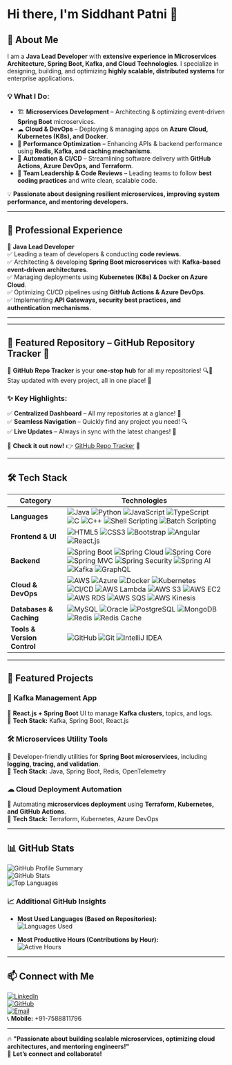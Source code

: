 # Hi there, I'm Siddhant Patni 👋  

## 🚀 About Me  

I am a **Java Lead Developer** with **extensive experience in Microservices Architecture, Spring Boot, Kafka, and Cloud Technologies**. I specialize in designing, building, and optimizing **highly scalable, distributed systems** for enterprise applications.  

### 💡 What I Do:  
- 🏗 **Microservices Development** – Architecting & optimizing event-driven **Spring Boot** microservices.  
- ☁ **Cloud & DevOps** – Deploying & managing apps on **Azure Cloud, Kubernetes (K8s), and Docker**.  
- 🚀 **Performance Optimization** – Enhancing APIs & backend performance using **Redis, Kafka, and caching mechanisms**.  
- 🔧 **Automation & CI/CD** – Streamlining software delivery with **GitHub Actions, Azure DevOps, and Terraform**.  
- 🎯 **Team Leadership & Code Reviews** – Leading teams to follow **best coding practices** and write clean, scalable code.  

💡 **Passionate about designing resilient microservices, improving system performance, and mentoring developers.**  

---

## 💼 Professional Experience  

🔹 **Java Lead Developer**  
✅ Leading a team of developers & conducting **code reviews**.  
✅ Architecting & developing **Spring Boot microservices** with **Kafka-based event-driven architectures**.  
✅ Managing deployments using **Kubernetes (K8s) & Docker on Azure Cloud**.  
✅ Optimizing CI/CD pipelines using **GitHub Actions & Azure DevOps**.  
✅ Implementing **API Gateways, security best practices, and authentication mechanisms**.  

---

---

## 🚀 **Featured Repository – GitHub Repository Tracker** 🎯  

🎯 **GitHub Repo Tracker** is your **one-stop hub** for all my repositories! 🔍📂  
Stay updated with every project, all in one place! 🚀  

### ✨ **Key Highlights:**  
✅ **Centralized Dashboard** – All my repositories at a glance! 📜  
✅ **Seamless Navigation** – Quickly find any project you need! 🔍  
✅ **Live Updates** – Always in sync with the latest changes! 🔄  

🔗 **Check it out now!** 👉 [GitHub Repo Tracker](https://github.com/siddhantpatni0407/GitHub-Repo-Tracker) 🚀  

---


## 🛠️ Tech Stack  

| **Category**             | **Technologies** |
|---------------------------|-----------------|
| **Languages**            | ![Java](https://img.shields.io/badge/Java-ED8B00?style=flat-square&logo=java&logoColor=white) ![Python](https://img.shields.io/badge/Python-3776AB?style=flat-square&logo=python&logoColor=white) ![JavaScript](https://img.shields.io/badge/JavaScript-F7DF1E?style=flat-square&logo=javascript&logoColor=black) ![TypeScript](https://img.shields.io/badge/TypeScript-007ACC?style=flat-square&logo=typescript&logoColor=white) ![C](https://img.shields.io/badge/C-00599C?style=flat-square&logo=c&logoColor=white) ![C++](https://img.shields.io/badge/C++-00599C?style=flat-square&logo=c%2B%2B&logoColor=white) ![Shell Scripting](https://img.shields.io/badge/Shell_Scripting-4EAA25?style=flat-square&logo=gnu-bash&logoColor=white) ![Batch Scripting](https://img.shields.io/badge/Batch_Scripting-4D4D4D?style=flat-square&logo=windows-terminal&logoColor=white) |
| **Frontend & UI**        | ![HTML5](https://img.shields.io/badge/HTML5-E34F26?style=flat-square&logo=html5&logoColor=white) ![CSS3](https://img.shields.io/badge/CSS3-1572B6?style=flat-square&logo=css3&logoColor=white) ![Bootstrap](https://img.shields.io/badge/Bootstrap-7952B3?style=flat-square&logo=bootstrap&logoColor=white) ![Angular](https://img.shields.io/badge/Angular-DD0031?style=flat-square&logo=angular&logoColor=white) ![React.js](https://img.shields.io/badge/React-20232A?style=flat-square&logo=react&logoColor=61DAFB) |
| **Backend**              | ![Spring Boot](https://img.shields.io/badge/Spring%20Boot-6DB33F?style=flat-square&logo=spring&logoColor=white) ![Spring Cloud](https://img.shields.io/badge/Spring%20Cloud-6DB33F?style=flat-square&logo=spring&logoColor=white) ![Spring Core](https://img.shields.io/badge/Spring%20Core-6DB33F?style=flat-square&logo=spring&logoColor=white) ![Spring MVC](https://img.shields.io/badge/Spring%20MVC-6DB33F?style=flat-square&logo=spring&logoColor=white) ![Spring Security](https://img.shields.io/badge/Spring%20Security-6DB33F?style=flat-square&logo=spring&logoColor=white) ![Spring AI](https://img.shields.io/badge/Spring%20AI-6DB33F?style=flat-square&logo=spring&logoColor=white) ![Kafka](https://img.shields.io/badge/Apache%20Kafka-231F20?style=flat-square&logo=apache-kafka&logoColor=white) ![GraphQL](https://img.shields.io/badge/GraphQL-E10098?style=flat-square&logo=graphql&logoColor=white) |
| **Cloud & DevOps**       | ![AWS](https://img.shields.io/badge/AWS-232F3E?style=flat-square&logo=amazon-aws&logoColor=white) ![Azure](https://img.shields.io/badge/Azure-0078D4?style=flat-square&logo=microsoft-azure&logoColor=white) ![Docker](https://img.shields.io/badge/Docker-2496ED?style=flat-square&logo=docker&logoColor=white) ![Kubernetes](https://img.shields.io/badge/Kubernetes-326CE5?style=flat-square&logo=kubernetes&logoColor=white) ![CI/CD](https://img.shields.io/badge/CI/CD-4285F4?style=flat-square&logo=github-actions&logoColor=white) ![AWS Lambda](https://img.shields.io/badge/AWS%20Lambda-FF9900?style=flat-square&logo=awslambda&logoColor=white) ![AWS S3](https://img.shields.io/badge/AWS%20S3-569A31?style=flat-square&logo=amazons3&logoColor=white) ![AWS EC2](https://img.shields.io/badge/AWS%20EC2-FF9900?style=flat-square&logo=amazon-ec2&logoColor=white) ![AWS RDS](https://img.shields.io/badge/AWS%20RDS-527FFF?style=flat-square&logo=amazonrds&logoColor=white) ![AWS SQS](https://img.shields.io/badge/AWS%20SQS-FF9900?style=flat-square&logo=amazonaws&logoColor=white) ![AWS Kinesis](https://img.shields.io/badge/AWS%20Kinesis-FF9900?style=flat-square&logo=amazonaws&logoColor=white) |
| **Databases & Caching**  | ![MySQL](https://img.shields.io/badge/MySQL-4479A1?style=flat-square&logo=mysql&logoColor=white) ![Oracle](https://img.shields.io/badge/Oracle-F80000?style=flat-square&logo=oracle&logoColor=white) ![PostgreSQL](https://img.shields.io/badge/PostgreSQL-336791?style=flat-square&logo=postgresql&logoColor=white) ![MongoDB](https://img.shields.io/badge/MongoDB-47A248?style=flat-square&logo=mongodb&logoColor=white) ![Redis](https://img.shields.io/badge/Redis-DC382D?style=flat-square&logo=redis&logoColor=white) ![Redis Cache](https://img.shields.io/badge/Redis_Cache-DC382D?style=flat-square&logo=redis&logoColor=white) |
| **Tools & Version Control** | ![GitHub](https://img.shields.io/badge/GitHub-181717?style=flat-square&logo=github&logoColor=white) ![Git](https://img.shields.io/badge/Git-F05032?style=flat-square&logo=git&logoColor=white) ![IntelliJ IDEA](https://img.shields.io/badge/IntelliJ%20IDEA-000000?style=flat-square&logo=intellij-idea&logoColor=white) |


---

## 📌 Featured Projects  

### 🚀 **Kafka Management App**  
🔹 **React.js + Spring Boot** UI to manage **Kafka clusters**, topics, and logs.  
🔹 **Tech Stack:** Kafka, Spring Boot, React.js

### 🛠 **Microservices Utility Tools**  
🔹 Developer-friendly utilities for **Spring Boot microservices**, including **logging, tracing, and validation**.  
🔹 **Tech Stack:** Java, Spring Boot, Redis, OpenTelemetry  

### ☁ **Cloud Deployment Automation**  
🔹 Automating **microservices deployment** using **Terraform, Kubernetes, and GitHub Actions**.  
🔹 **Tech Stack:** Terraform, Kubernetes, Azure DevOps  

---

## 📊 GitHub Stats  

![GitHub Profile Summary](https://github-profile-summary-cards.vercel.app/api/cards/profile-details?username=siddhantpatni0407&theme=dark)  
![GitHub Stats](https://github-readme-stats.vercel.app/api?username=siddhantpatni0407&show_icons=true&theme=dark)  
![Top Languages](https://github-readme-stats.vercel.app/api/top-langs/?username=siddhantpatni0407&layout=compact&theme=dark)  

### 📈 Additional GitHub Insights  

- **Most Used Languages (Based on Repositories):**  
  ![Languages Used](https://github-profile-summary-cards.vercel.app/api/cards/repos-per-language?username=siddhantpatni0407&theme=dark)  

- **Most Productive Hours (Contributions by Hour):**  
  ![Active Hours](https://github-profile-summary-cards.vercel.app/api/cards/productive-time?username=siddhantpatni0407&theme=dark)  

---

## 📫 Connect with Me  

[![LinkedIn](https://img.shields.io/badge/LinkedIn-0A66C2?style=flat-square&logo=linkedin&logoColor=white)](https://linkedin.com/in/siddhantpatni0407)  
[![GitHub](https://img.shields.io/badge/GitHub-181717?style=flat-square&logo=github&logoColor=white)](https://github.com/siddhantpatni0407)  
[![Email](https://img.shields.io/badge/Email-D14836?style=flat-square&logo=gmail&logoColor=white)](mailto:siddhant4patni@gmail.com)  
📞 **Mobile:** +91-7588811796  

---

🔥 **"Passionate about building scalable microservices, optimizing cloud architectures, and mentoring engineers!"**  
🚀 **Let’s connect and collaborate!**  
